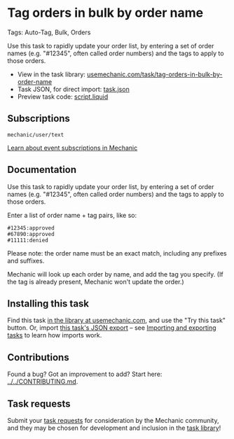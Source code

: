 # Tag orders in bulk by order name

Tags: Auto-Tag, Bulk, Orders

Use this task to rapidly update your order list, by entering a set of order names (e.g. "#12345", often called order numbers) and the tags to apply to those orders.

* View in the task library: [usemechanic.com/task/tag-orders-in-bulk-by-order-name](https://usemechanic.com/task/tag-orders-in-bulk-by-order-name)
* Task JSON, for direct import: [task.json](../../tasks/tag-orders-in-bulk-by-order-name.json)
* Preview task code: [script.liquid](./script.liquid)

## Subscriptions

```liquid
mechanic/user/text
```

[Learn about event subscriptions in Mechanic](https://docs.usemechanic.com/article/408-subscriptions)

## Documentation

Use this task to rapidly update your order list, by entering a set of order names (e.g. "#12345", often called order numbers) and the tags to apply to those orders.

Enter a list of order name + tag pairs, like so:

```
#12345:approved
#67890:approved
#11111:denied
```

Please note: the order name must be an exact match, including any prefixes and suffixes.

Mechanic will look up each order by name, and add the tag you specify. (If the tag is already present, Mechanic won't update the order.)

## Installing this task

Find this task [in the library at usemechanic.com](https://usemechanic.com/task/tag-orders-in-bulk-by-order-name), and use the "Try this task" button. Or, import [this task's JSON export](../../tasks/tag-orders-in-bulk-by-order-name.json) – see [Importing and exporting tasks](https://docs.usemechanic.com/article/505-importing-and-exporting-tasks) to learn how imports work.

## Contributions

Found a bug? Got an improvement to add? Start here: [../../CONTRIBUTING.md](../../CONTRIBUTING.md).

## Task requests

Submit your [task requests](https://mechanic.canny.io/task-requests) for consideration by the Mechanic community, and they may be chosen for development and inclusion in the [task library](https://tasks.mechanic.dev/)!
